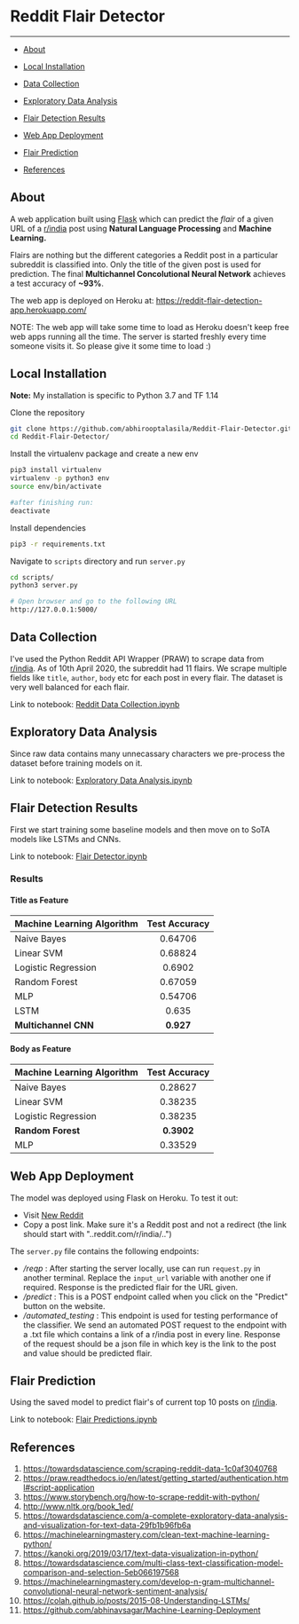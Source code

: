 # Reddit Flair Detector
---
- [About](#about)

- [Local Installation](#local-installation)

- [Data Collection](#data-collection)

- [Exploratory Data Analysis](#exploratory-data-analysis)

- [Flair Detection Results](#flair-detection-results)
  
- [Web App Deployment](#web-app-deployment)

- [Flair Prediction](#flair-prediction)

- [References](#references)




## About

A web application built using [Flask](https://flask.palletsprojects.com/en/1.1.x/) which can predict the *flair* of a given URL of a [r/india](https://new.reddit.com/r/india/) post using **Natural Language Processing** and **Machine Learning.** 

Flairs are nothing but the different categories a Reddit post in a particular subreddit is classified into. Only the title of the given post is used for prediction. The final **Multichannel Concolutional Neural Network** achieves a test accuracy of **~93%**.

The web app is deployed on Heroku at: https://reddit-flair-detection-app.herokuapp.com/

NOTE: The web app will take some time to load as Heroku doesn't keep free web apps running all the time. The server is started freshly every time someone visits it. So please give it some time to load :)

## Local Installation

**Note:** My installation is specific to Python 3.7 and TF 1.14

Clone the repository

```bash
git clone https://github.com/abhirooptalasila/Reddit-Flair-Detector.git
cd Reddit-Flair-Detector/
```

Install the virtualenv package and create a new env
```bash
pip3 install virtualenv
virtualenv -p python3 env
source env/bin/activate

#after finishing run:
deactivate
```

Install dependencies
```bash
pip3 -r requirements.txt 
```

Navigate to ```scripts``` directory and run ```server.py```
```bash
cd scripts/
python3 server.py

# Open browser and go to the following URL
http://127.0.0.1:5000/ 
```


## Data Collection

I've used the Python Reddit API Wrapper (PRAW) to scrape data from [r/india](https://new.reddit.com/r/india/). As of 10th April 2020, the subreddit had 11 flairs. We scrape multiple fields like ```title```, ```author```, ```body``` etc for each post in every flair. The dataset is very well balanced for each flair.

Link to notebook: [Reddit Data Collection.ipynb](notebooks/Reddit%20Data%20Collection.ipynb)


## Exploratory Data Analysis

Since raw data contains many unnecassary characters we pre-process the dataset before training models on it.

Link to notebook: [Exploratory Data Analysis.ipynb](notebooks/Exploratory%20Data%20Analysis.ipynb)


## Flair Detection Results

First we start training some baseline models and then move on to SoTA models like LSTMs and CNNs.

Link to notebook: [Flair Detector.ipynb](notebooks/Flair%20Detector.ipynb)

### **Results**

#### Title as Feature

| Machine Learning Algorithm | Test Accuracy     |
| -------------              |:-----------------:|
| Naive Bayes                | 0.64706           |
| Linear SVM                 | 0.68824           |
| Logistic Regression        | 0.6902            |
| Random Forest              | 0.67059           |
| MLP                        | 0.54706           |
| LSTM                       | 0.635             |
| **Multichannel CNN**       | **0.927**         |

#### Body as Feature

| Machine Learning Algorithm | Test Accuracy     |
| -------------              |:-----------------:|
| Naive Bayes                | 0.28627           |
| Linear SVM                 | 0.38235           |
| Logistic Regression        | 0.38235           |
| **Random Forest**          | **0.3902**        |
| MLP                        | 0.33529           |


## Web App Deployment

The model was deployed using Flask on Heroku. To test it out:

* Visit [New Reddit]("https://new.reddit.com/r/india/")
* Copy a post link. Make sure it's a Reddit post and not a redirect (the link should start with "..reddit.com/r/india/..")

The ```server.py``` file contains the following endpoints:

* */reqp* : After starting the server locally, use can run ```request.py``` in another terminal. Replace the ```input_url``` variable with another one if required. Response is the predicted flair for the URL given.
* */predict* : This is a POST endpoint called when you click on the "Predict" button on the website.
* */automated_testing* : This endpoint is used for testing performance of the classifier. We send an automated POST request to the endpoint with a .txt file which contains a link of a r/india post in every line. Response of the request should be a json file in which key is the link to the post and value should be predicted flair.

## Flair Prediction 

Using the saved model to predict flair's of current top 10 posts on [r/india](https://new.reddit.com/r/india/).

Link to notebook: [Flair Predictions.ipynb](notebooks/Flair%20Predictions.ipynb)


## References
1. https://towardsdatascience.com/scraping-reddit-data-1c0af3040768
2. https://praw.readthedocs.io/en/latest/getting_started/authentication.html#script-application
3. https://www.storybench.org/how-to-scrape-reddit-with-python/
4. http://www.nltk.org/book_1ed/
5. https://towardsdatascience.com/a-complete-exploratory-data-analysis-and-visualization-for-text-data-29fb1b96fb6a
6. https://machinelearningmastery.com/clean-text-machine-learning-python/
7. https://kanoki.org/2019/03/17/text-data-visualization-in-python/
8. https://towardsdatascience.com/multi-class-text-classification-model-comparison-and-selection-5eb066197568
9. https://machinelearningmastery.com/develop-n-gram-multichannel-convolutional-neural-network-sentiment-analysis/
10. https://colah.github.io/posts/2015-08-Understanding-LSTMs/
11. https://github.com/abhinavsagar/Machine-Learning-Deployment
